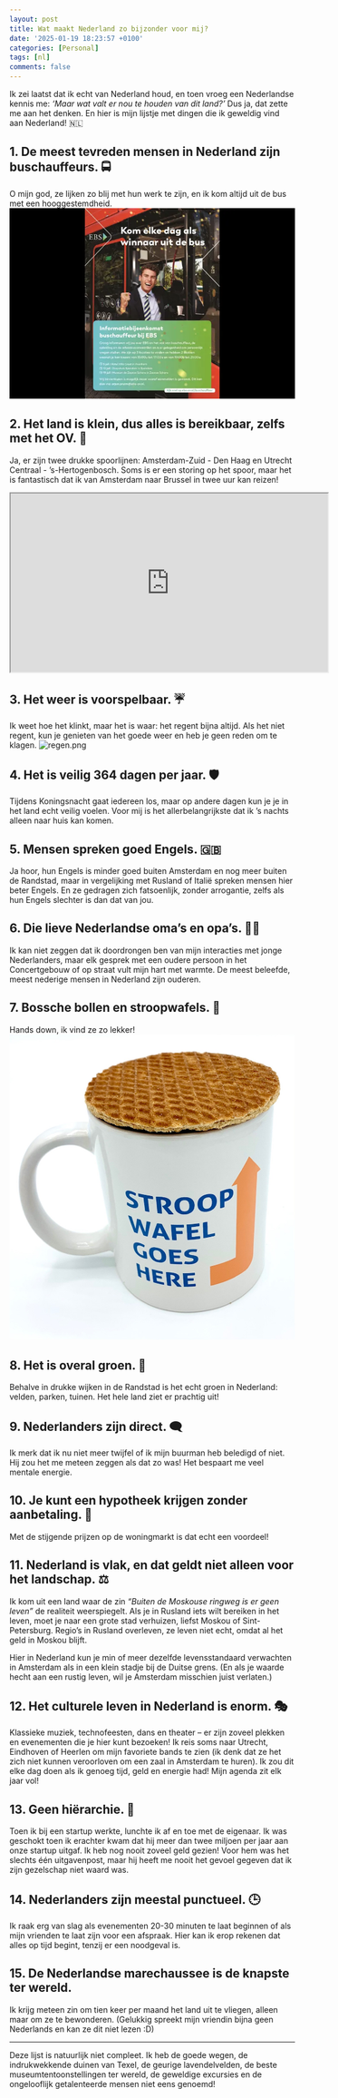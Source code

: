 ```yaml
---
layout: post
title: Wat maakt Nederland zo bijzonder voor mij?
date: '2025-01-19 18:23:57 +0100'
categories: [Personal]
tags: [nl]
comments: false
---
```


Ik zei laatst dat ik echt van Nederland houd, en toen vroeg een Nederlandse kennis me: *‘Maar wat valt er nou te houden van dit land?’* Dus ja, dat zette me aan het denken. En hier is mijn lijstje met dingen die ik geweldig vind aan Nederland! 🇳🇱

## 1. De meest tevreden mensen in Nederland zijn buschauffeurs. 🚍
O mijn god, ze lijken zo blij met hun werk te zijn, en ik kom altijd uit de bus met een hooggestemdheid.
![bus.png](img/bus.png)
## 2.	Het land is klein, dus alles is bereikbaar, zelfs met het OV. 🚄
Ja, er zijn twee drukke spoorlijnen: Amsterdam-Zuid - Den Haag en Utrecht Centraal - ’s-Hertogenbosch. Soms is er een storing op het spoor, maar het is fantastisch dat ik van Amsterdam naar Brussel in twee uur kan reizen!

<div class="video-container">
    <iframe width="560" height="315" src="https://www.youtube.com/embed/m_wuFsE1SzU" allow="accelerometer; autoplay; clipboard-write; encrypted-media; gyroscope; picture-in-picture" allowfullscreen></iframe>
</div>

## 3.	Het weer is voorspelbaar. ☔
Ik weet hoe het klinkt, maar het is waar: het regent bijna altijd. Als het niet regent, kun je genieten van het goede weer en heb je geen reden om te klagen.
![regen.png](img/regen.png)
## 4. Het is veilig 364 dagen per jaar.  🛡️
Tijdens Koningsnacht gaat iedereen los, maar op andere dagen kun je je in het land echt veilig voelen. Voor mij is het allerbelangrijkste dat ik ’s nachts alleen naar huis kan komen.
## 5.	Mensen spreken goed Engels. 🇬🇧
Ja hoor, hun Engels is minder goed buiten Amsterdam en nog meer buiten de Randstad, maar in vergelijking met Rusland of Italië spreken mensen hier beter Engels. En ze gedragen zich fatsoenlijk, zonder arrogantie, zelfs als hun Engels slechter is dan dat van jou.
## 6.	Die lieve Nederlandse oma’s en opa’s. 👵👴
Ik kan niet zeggen dat ik doordrongen ben van mijn interacties met jonge Nederlanders, maar elk gesprek met een oudere persoon in het Concertgebouw of op straat vult mijn hart met warmte. De meest beleefde, meest nederige mensen in Nederland zijn ouderen.
## 7.	Bossche bollen en stroopwafels. 🍩
Hands down, ik vind ze zo lekker!
![stroopwafel.png](img/stroopwafel.png)
## 8.	Het is overal groen.  🌳
Behalve in drukke wijken in de Randstad is het echt groen in Nederland: velden, parken, tuinen. Het hele land ziet er prachtig uit!
## 9.	Nederlanders zijn direct. 🗨️
Ik merk dat ik nu niet meer twijfel of ik mijn buurman heb beledigd of niet. Hij zou het me meteen zeggen als dat zo was! Het bespaart me veel mentale energie.
## 10.	Je kunt een hypotheek krijgen zonder aanbetaling. 🏡
Met de stijgende prijzen op de woningmarkt is dat echt een voordeel!
## 11. Nederland is vlak, en dat geldt niet alleen voor het landschap. ⚖️
Ik kom uit een land waar de zin *“Buiten de Moskouse ringweg is er geen leven”* de realiteit weerspiegelt. Als je in Rusland iets wilt bereiken in het leven, moet je naar een grote stad verhuizen, liefst Moskou of Sint-Petersburg. Regio’s in Rusland overleven, ze leven niet echt, omdat al het geld in Moskou blijft. 

Hier in Nederland kun je min of meer dezelfde levensstandaard verwachten in Amsterdam als in een klein stadje bij de Duitse grens. (En als je waarde hecht aan een rustig leven, wil je Amsterdam misschien juist verlaten.) 
## 12.	Het culturele leven in Nederland is enorm. 🎭
Klassieke muziek, technofeesten, dans en theater – er zijn zoveel plekken en evenementen die je hier kunt bezoeken! Ik reis soms naar Utrecht, Eindhoven of Heerlen om mijn favoriete bands te zien (ik denk dat ze het zich niet kunnen veroorloven om een zaal in Amsterdam te huren). Ik zou dit elke dag doen als ik genoeg tijd, geld en energie had! Mijn agenda zit elk jaar vol!
## 13.	Geen hiërarchie. 🤝
Toen ik bij een startup werkte, lunchte ik af en toe met de eigenaar. Ik was geschokt toen ik erachter kwam dat hij meer dan twee miljoen per jaar aan onze startup uitgaf. Ik heb nog nooit zoveel geld gezien! Voor hem was het slechts één uitgavenpost, maar hij heeft me nooit het gevoel gegeven dat ik zijn gezelschap niet waard was.
## 14.	Nederlanders zijn meestal punctueel. 🕒
Ik raak erg van slag als evenementen 20-30 minuten te laat beginnen of als mijn vrienden te laat zijn voor een afspraak. Hier kan ik erop rekenen dat alles op tijd begint, tenzij er een noodgeval is.
## 15. De Nederlandse marechaussee is de knapste ter wereld. 
Ik krijg meteen zin om tien keer per maand het land uit te vliegen, alleen maar om ze te bewonderen. (Gelukkig spreekt mijn vriendin bijna geen Nederlands en kan ze dit niet lezen :D)

---

Deze lijst is natuurlijk niet compleet. Ik heb de goede wegen, de indrukwekkende duinen van Texel, de geurige lavendelvelden, de beste museumtentoonstellingen ter wereld, de geweldige excursies en de ongelooflijk getalenteerde mensen niet eens genoemd!
